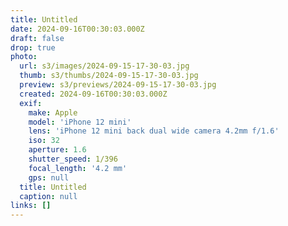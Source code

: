 ```yaml
---
title: Untitled
date: 2024-09-16T00:30:03.000Z
draft: false
drop: true
photo:
  url: s3/images/2024-09-15-17-30-03.jpg
  thumb: s3/thumbs/2024-09-15-17-30-03.jpg
  preview: s3/previews/2024-09-15-17-30-03.jpg
  created: 2024-09-16T00:30:03.000Z
  exif:
    make: Apple
    model: 'iPhone 12 mini'
    lens: 'iPhone 12 mini back dual wide camera 4.2mm f/1.6'
    iso: 32
    aperture: 1.6
    shutter_speed: 1/396
    focal_length: '4.2 mm'
    gps: null
  title: Untitled
  caption: null
links: []
---
```

